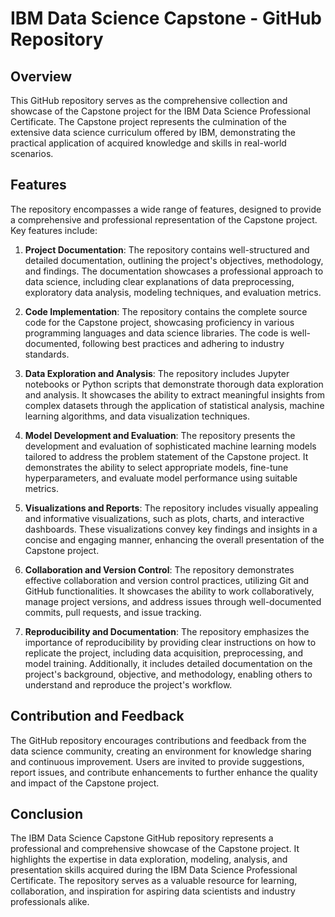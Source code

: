 # IBM Data Science Capstone - GitHub Repository

## Overview
This GitHub repository serves as the comprehensive collection and showcase of the Capstone project for the IBM Data Science Professional Certificate. The Capstone project represents the culmination of the extensive data science curriculum offered by IBM, demonstrating the practical application of acquired knowledge and skills in real-world scenarios.

## Features
The repository encompasses a wide range of features, designed to provide a comprehensive and professional representation of the Capstone project. Key features include:

1. **Project Documentation**: The repository contains well-structured and detailed documentation, outlining the project's objectives, methodology, and findings. The documentation showcases a professional approach to data science, including clear explanations of data preprocessing, exploratory data analysis, modeling techniques, and evaluation metrics.

2. **Code Implementation**: The repository contains the complete source code for the Capstone project, showcasing proficiency in various programming languages and data science libraries. The code is well-documented, following best practices and adhering to industry standards.

3. **Data Exploration and Analysis**: The repository includes Jupyter notebooks or Python scripts that demonstrate thorough data exploration and analysis. It showcases the ability to extract meaningful insights from complex datasets through the application of statistical analysis, machine learning algorithms, and data visualization techniques.

4. **Model Development and Evaluation**: The repository presents the development and evaluation of sophisticated machine learning models tailored to address the problem statement of the Capstone project. It demonstrates the ability to select appropriate models, fine-tune hyperparameters, and evaluate model performance using suitable metrics.

5. **Visualizations and Reports**: The repository includes visually appealing and informative visualizations, such as plots, charts, and interactive dashboards. These visualizations convey key findings and insights in a concise and engaging manner, enhancing the overall presentation of the Capstone project.

6. **Collaboration and Version Control**: The repository demonstrates effective collaboration and version control practices, utilizing Git and GitHub functionalities. It showcases the ability to work collaboratively, manage project versions, and address issues through well-documented commits, pull requests, and issue tracking.

7. **Reproducibility and Documentation**: The repository emphasizes the importance of reproducibility by providing clear instructions on how to replicate the project, including data acquisition, preprocessing, and model training. Additionally, it includes detailed documentation on the project's background, objective, and methodology, enabling others to understand and reproduce the project's workflow.

## Contribution and Feedback
The GitHub repository encourages contributions and feedback from the data science community, creating an environment for knowledge sharing and continuous improvement. Users are invited to provide suggestions, report issues, and contribute enhancements to further enhance the quality and impact of the Capstone project.

## Conclusion
The IBM Data Science Capstone GitHub repository represents a professional and comprehensive showcase of the Capstone project. It highlights the expertise in data exploration, modeling, analysis, and presentation skills acquired during the IBM Data Science Professional Certificate. The repository serves as a valuable resource for learning, collaboration, and inspiration for aspiring data scientists and industry professionals alike.
